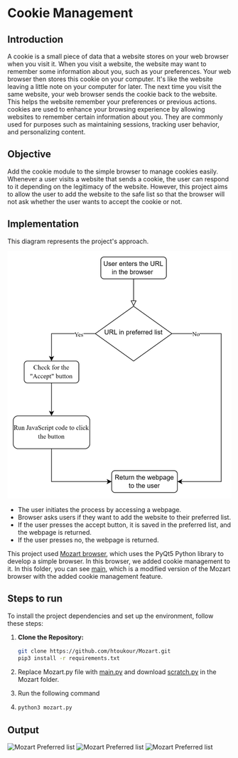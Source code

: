 # Cookie Management
## Introduction
A cookie is a small piece of data that a website stores on your web browser when you visit it.
When you visit a website, the website may want to remember some information about you, such as your preferences. Your web browser then stores this cookie on your computer. It's like the website leaving a little note on your computer for later. The next time you visit the same website, your web browser sends the cookie back to the website. This helps the website remember your preferences or previous actions.
cookies are used to enhance your browsing experience by allowing websites to remember certain information about you. They are commonly used for purposes such as maintaining sessions, tracking user behavior, and personalizing content.

## Objective 
Add the cookie module to the simple browser to manage cookies easily. Whenever a user visits a website that sends a cookie, the user can respond to it depending on the legitimacy of the website. However, this project aims to allow the user to add the website to the safe list so that the browser will not ask whether the user wants to accept the cookie or not.

## Implementation
This diagram represents the project's approach.


![Cookie_flow_diagram](Images/Cookie_flow_diagram.png)

* The user initiates the process by accessing a webpage.
* Browser asks users if they want to add the website to their preferred list.
* If the user presses the accept button, it is saved in the preferred list, and the webpage is returned.
* If the user presses no, the webpage is returned.

This project used [Mozart browser](https://github.com/htoukour/Mozart.git), which uses the PyQt5 Python library to develop a simple browser. In this browser, we added cookie management to it. In this folder, you can see [main](main.py), which is a modified version of the Mozart browser with the added cookie management feature.

## Steps to run

To install the project dependencies and set up the environment, follow these steps:

1. **Clone the Repository:**

   ```bash
   git clone https://github.com/htoukour/Mozart.git
   pip3 install -r requirements.txt
2. Replace Mozart.py file with [main.py](main.py) and download [scratch.py](scrach.py) in the Mozart folder.
3. Run the following command
6. ```bash
   python3 mozart.py

## Output

![Mozart Preferred list](Images/Preferred_list.png)
![Mozart Preferred list](Images/Mozart_popup.png)
![Mozart Preferred list](Images/Mozart_popup2.png)
